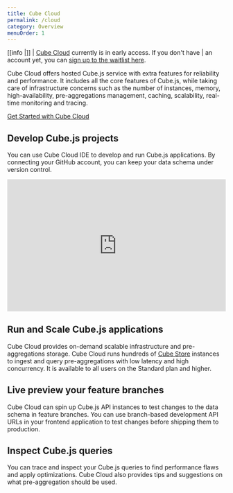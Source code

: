 ```yaml
---
title: Cube Cloud
permalink: /cloud
category: Overview
menuOrder: 1
---
```


<!-- prettier-ignore-start -->
[[info |]]
| [Cube Cloud][link-cube-cloud] currently is in early access. If you don't have
| an account yet, you can [sign up to the waitlist here][link-cube-cloud].
<!-- prettier-ignore-end -->

[link-cube-cloud]: https://cube.dev/cloud

Cube Cloud offers hosted Cube.js service with extra features for reliability and
performance. It includes all the core features of Cube.js, while taking care of
infrastructure concerns such as the number of instances, memory,
high-availability, pre-aggregations management, caching, scalability, real-time
monitoring and tracing.

[Get Started with Cube Cloud](/cloud/quickstart)

## Develop Cube.js projects

You can use Cube Cloud IDE to develop and run Cube.js applications. By
connecting your GitHub account, you can keep your data schema under version
control.

<div class="block-video" style="position: relative; padding-bottom: 60.504201680672274%; height: 0;">
  <iframe src="https://www.loom.com/embed/101b6291b0ba4d1d8982faa3b8c5bd55" frameborder="0" webkitallowfullscreen mozallowfullscreen allowfullscreen style="position: absolute; top: 0; left: 0; width: 100%; height: 100%;"></iframe>
</div>

## Run and Scale Cube.js applications

Cube Cloud provides on-demand scalable infrastructure and pre-aggregations
storage. Cube Cloud runs hundreds of [Cube Store][ref-cubestore] instances to
ingest and query pre-aggregations with low latency and high concurrency. It is
available to all users on the Standard plan and higher.

## Live preview your feature branches

Cube Cloud can spin up Cube.js API instances to test changes to the data schema
in feature branches. You can use branch-based development API URLs in your
frontend application to test changes before shipping them to production.

## Inspect Cube.js queries

You can trace and inspect your Cube.js queries to find performance flaws and
apply optimizations. Cube Cloud also provides tips and suggestions on what
pre-aggregation should be used.

[ref-cubestore]: /caching/using-pre-aggregations#pre-aggregations-storage
